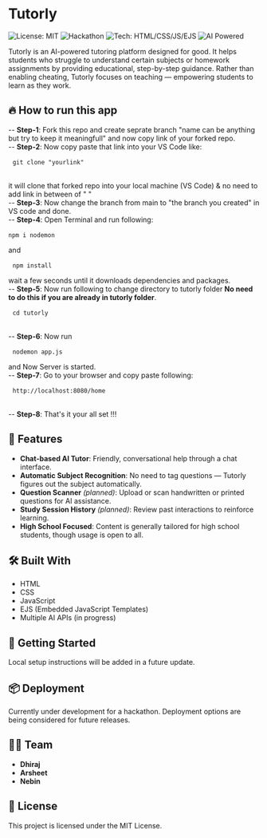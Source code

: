 # Tutorly

![License: MIT](https://img.shields.io/badge/License-MIT-green.svg)
![Hackathon](https://img.shields.io/badge/Hackathon-Project-blue)
![Tech: HTML/CSS/JS/EJS](https://img.shields.io/badge/Tech-HTML%2FCSS%2FJS%2FEJS-orange)
![AI Powered](https://img.shields.io/badge/AI-Powered-blueviolet)

Tutorly is an AI-powered tutoring platform designed for good. It helps students who struggle to understand certain subjects or homework assignments by providing educational, step-by-step guidance. Rather than enabling cheating, Tutorly focuses on teaching — empowering students to learn as they work.

## 🔥 How to run this app

-- **Step-1**: Fork this repo and create seprate branch "name can be anything but try to keep it meaningfull" and now copy link of your forked repo.  
-- **Step-2**: Now copy paste that link into your VS Code like: <pre> ```git clone "yourlink"``` </pre>  
               it will clone that forked repo into your local machine (VS Code) & no need to add link in between of " "   
-- **Step-3**: Now change the branch from main to "the branch you created" in VS code and done.  
-- **Step-4**: Open Terminal and run following: <pre> ```npm i nodemon``` </pre> and <pre> ```npm install``` </pre> wait a few seconds until it downloads                          dependencies and packages.  
-- **Step-5**: Now run following to change directory to tutorly folder **No need to do this if you are already in tutorly folder**. <pre> ```cd tutorly``` </pre>   
-- **Step-6**: Now run <pre> ```nodemon app.js``` </pre> and Now Server is started.  
-- **Step-7**: Go to your browser and copy paste following: <pre> ```http://localhost:8080/home``` </pre>  
-- **Step-8**: That's it your all set !!!  

## 🌟 Features

- **Chat-based AI Tutor**: Friendly, conversational help through a chat interface.
- **Automatic Subject Recognition**: No need to tag questions — Tutorly figures out the subject automatically.
- **Question Scanner** *(planned)*: Upload or scan handwritten or printed questions for AI assistance.
- **Study Session History** *(planned)*: Review past interactions to reinforce learning.
- **High School Focused**: Content is generally tailored for high school students, though usage is open to all.

## 🛠️ Built With

- HTML
- CSS
- JavaScript
- EJS (Embedded JavaScript Templates)
- Multiple AI APIs (in progress)

## 🚀 Getting Started

Local setup instructions will be added in a future update.

## 📦 Deployment

Currently under development for a hackathon. Deployment options are being considered for future releases.

## 👨‍💻 Team

- **Dhiraj**
- **Arsheet**
- **Nebin**

## 📄 License

This project is licensed under the MIT License.
